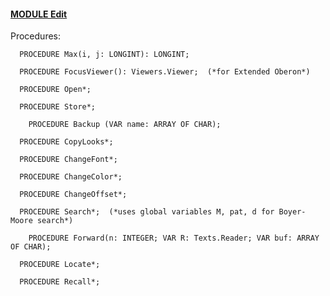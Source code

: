 
#### [MODULE Edit](https://github.com/io-core/Edit/blob/main/Edit.Mod)

Procedures:

```
  PROCEDURE Max(i, j: LONGINT): LONGINT;
```
```
  PROCEDURE FocusViewer(): Viewers.Viewer;  (*for Extended Oberon*)
```
```
  PROCEDURE Open*;
```
```
  PROCEDURE Store*;
```
```
    PROCEDURE Backup (VAR name: ARRAY OF CHAR);
```
```
  PROCEDURE CopyLooks*;
```
```
  PROCEDURE ChangeFont*;
```
```
  PROCEDURE ChangeColor*;
```
```
  PROCEDURE ChangeOffset*;
```
```
  PROCEDURE Search*;  (*uses global variables M, pat, d for Boyer-Moore search*)
```
```
    PROCEDURE Forward(n: INTEGER; VAR R: Texts.Reader; VAR buf: ARRAY OF CHAR);
```
```
  PROCEDURE Locate*;
```
```
  PROCEDURE Recall*;
```
